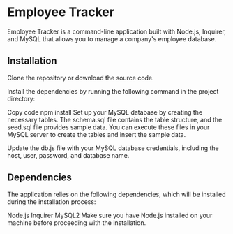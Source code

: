 # Employee Tracker

Employee Tracker is a command-line application built with Node.js, Inquirer, and MySQL that allows you to manage a company's employee database.

## Installation

Clone the repository or download the source code.

Install the dependencies by running the following command in the project directory:

Copy code
npm install
Set up your MySQL database by creating the necessary tables. The schema.sql file contains the table structure, and the seed.sql file provides sample data. You can execute these files in your MySQL server to create the tables and insert the sample data.

Update the db.js file with your MySQL database credentials, including the host, user, password, and database name.

## Dependencies

The application relies on the following dependencies, which will be installed during the installation process:

Node.js
Inquirer
MySQL2
Make sure you have Node.js installed on your machine before proceeding with the installation.

